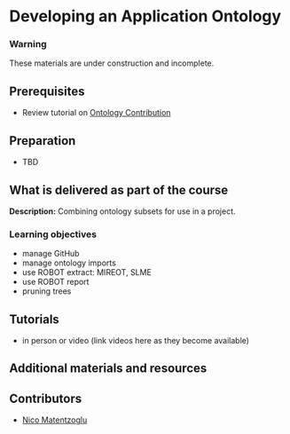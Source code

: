 # Developing an Application Ontology

### Warning
These materials are under construction and incomplete.

## Prerequisites
- Review tutorial on [Ontology Contribution](../lesson/contributing-to-obo-ontologies.md)

## Preparation
- TBD

## What is delivered as part of the course

**Description:**  Combining ontology subsets for use in a project.

### Learning objectives
- manage GitHub
- manage ontology imports
- use ROBOT extract: MIREOT, SLME
- use ROBOT report
- pruning trees

## Tutorials
- in person or video (link videos here as they become available)

## Additional materials and resources

## Contributors
- [Nico Matentzoglu](https://orcid.org/0000-0002-7356-1779)